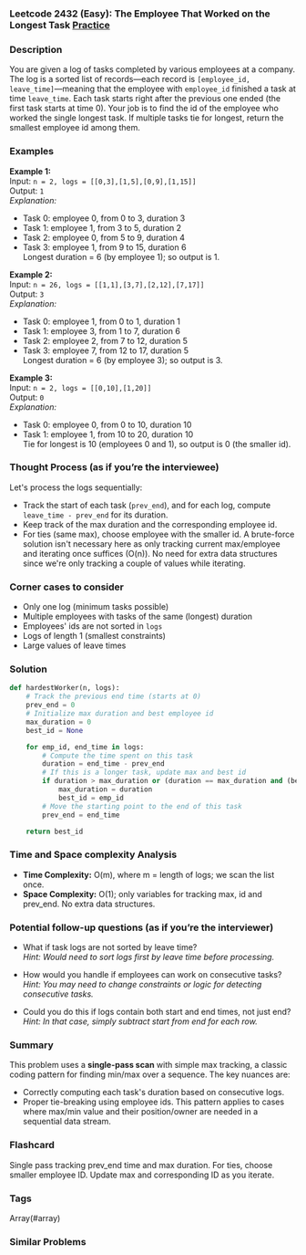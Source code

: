 ### Leetcode 2432 (Easy): The Employee That Worked on the Longest Task [Practice](https://leetcode.com/problems/the-employee-that-worked-on-the-longest-task)

### Description  
You are given a log of tasks completed by various employees at a company. The log is a sorted list of records—each record is `[employee_id, leave_time]`—meaning that the employee with `employee_id` finished a task at time `leave_time`. Each task starts right after the previous one ended (the first task starts at time 0). Your job is to find the id of the employee who worked the single longest task. If multiple tasks tie for longest, return the smallest employee id among them.

### Examples  

**Example 1:**  
Input: `n = 2, logs = [[0,3],[1,5],[0,9],[1,15]]`  
Output: `1`  
*Explanation:*
- Task 0: employee 0, from 0 to 3, duration 3
- Task 1: employee 1, from 3 to 5, duration 2
- Task 2: employee 0, from 5 to 9, duration 4
- Task 3: employee 1, from 9 to 15, duration 6  
Longest duration = 6 (by employee 1); so output is 1.

**Example 2:**  
Input: `n = 26, logs = [[1,1],[3,7],[2,12],[7,17]]`  
Output: `3`  
*Explanation:*
- Task 0: employee 1, from 0 to 1, duration 1
- Task 1: employee 3, from 1 to 7, duration 6
- Task 2: employee 2, from 7 to 12, duration 5
- Task 3: employee 7, from 12 to 17, duration 5  
Longest duration = 6 (by employee 3); so output is 3.

**Example 3:**  
Input: `n = 2, logs = [[0,10],[1,20]]`  
Output: `0`  
*Explanation:*
- Task 0: employee 0, from 0 to 10, duration 10
- Task 1: employee 1, from 10 to 20, duration 10  
Tie for longest is 10 (employees 0 and 1), so output is 0 (the smaller id).

### Thought Process (as if you’re the interviewee)  
Let's process the logs sequentially:
- Track the start of each task (`prev_end`), and for each log, compute `leave_time - prev_end` for its duration.
- Keep track of the max duration and the corresponding employee id.
- For ties (same max), choose employee with the smaller id.
A brute-force solution isn't necessary here as only tracking current max/employee and iterating once suffices (O(n)).
No need for extra data structures since we're only tracking a couple of values while iterating.

### Corner cases to consider  
- Only one log (minimum tasks possible)
- Multiple employees with tasks of the same (longest) duration
- Employees' ids are not sorted in `logs`
- Logs of length 1 (smallest constraints)
- Large values of leave times

### Solution

```python
def hardestWorker(n, logs):
    # Track the previous end time (starts at 0)
    prev_end = 0
    # Initialize max duration and best employee id
    max_duration = 0
    best_id = None

    for emp_id, end_time in logs:
        # Compute the time spent on this task
        duration = end_time - prev_end
        # If this is a longer task, update max and best id
        if duration > max_duration or (duration == max_duration and (best_id is None or emp_id < best_id)):
            max_duration = duration
            best_id = emp_id
        # Move the starting point to the end of this task
        prev_end = end_time

    return best_id
```

### Time and Space complexity Analysis  

- **Time Complexity:** O(m), where m = length of logs; we scan the list once.
- **Space Complexity:** O(1); only variables for tracking max, id and prev_end. No extra data structures.

### Potential follow-up questions (as if you’re the interviewer)  

- What if task logs are not sorted by leave time?  
  *Hint: Would need to sort logs first by leave time before processing.*

- How would you handle if employees can work on consecutive tasks?  
  *Hint: You may need to change constraints or logic for detecting consecutive tasks.*

- Could you do this if logs contain both start and end times, not just end?  
  *Hint: In that case, simply subtract start from end for each row.*

### Summary
This problem uses a **single-pass scan** with simple max tracking, a classic coding pattern for finding min/max over a sequence. The key nuances are:
- Correctly computing each task's duration based on consecutive logs.
- Proper tie-breaking using employee ids.
This pattern applies to cases where max/min value and their position/owner are needed in a sequential data stream.


### Flashcard
Single pass tracking prev_end time and max duration. For ties, choose smaller employee ID. Update max and corresponding ID as you iterate.

### Tags
Array(#array)

### Similar Problems
